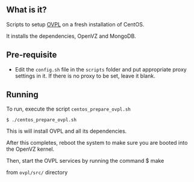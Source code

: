 What is it?
-----------

Scripts to setup [OVPL](https://github.com/vlead/ovpl)
on a fresh installation of CentOS.

It installs the dependencies, OpenVZ and MongoDB.


Pre-requisite
-------------

- Edit the ```config.sh``` file in the ```scripts``` folder and put appropriate
  proxy settings in it. If there is no proxy to be set, leave it blank.


Running
-------

To run, execute the script ```centos_prepare_ovpl.sh```


    $ ./centos_prepare_ovpl.sh

This is will install OVPL and all its dependencies.

After this completes, reboot the system to make sure you are booted into the
OpenVZ kernel.

Then, start the OVPL services by running the command
  $ make

from ```ovpl/src/``` directory

